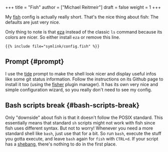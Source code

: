 +++
title = "Fish"
author = ["Michael Reitmeir"]
draft = false
weight = 1
+++

My [fish](https://fishshell.com/) config is actually really short. That's the nice thing about fish: The defaults are just very nice.

Only thing to note is that [eza](https://github.com/eza-community/eza) instead of the classic `ls` command because its colors are nicer. So either install `eza` or remove this line.

```fish
{{% include file="symlink/config.fish" %}}
```


## Prompt {#prompt}

I use the [tide](https://github.com/IlanCosman/tide) prompt to make the shell look nicer and display useful infos like some git status information. Follow the instructions on its Github page to install it too (using the [fisher](https://github.com/jorgebucaran/fisher) plugin manager). It has its own very nice and simple configuration wizard, so you really don't need to see my config.


## Bash scripts break {#bash-scripts-break}

Only "downside" about fish is that it doesn't follow the POSIX standard. This essentially means that standard `sh` scripts might not work with fish since fish uses different syntax. But not to worry! Whenever you need a more standard shell like `bash`, just use that for a bit. So run `bash`, execute the stuff you gotta execute, and leave `bash` again for `fish` with `CTRL+d`. If your script has a [shebang](https://en.wikipedia.org/wiki/Shebang_(Unix)), there's nothing to do in the first place.
